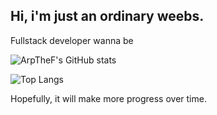 ## Hi, i'm just an ordinary weebs.

Fullstack developer wanna be



![ArpTheF's GitHub stats](https://github-readme-stats.vercel.app/api?username=Ariffansyah&show_icons=true&theme=radical) 

![Top Langs](https://github-readme-stats.vercel.app/api/top-langs/?username=Ariffansyah&layout=compact&theme=radical)


Hopefully, it will make more progress over time.
